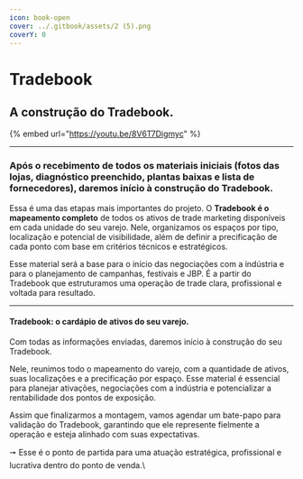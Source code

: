 ```yaml
---
icon: book-open
cover: ../.gitbook/assets/2 (5).png
coverY: 0
---
```


# Tradebook

## A construção do Tradebook.

{% embed url="https://youtu.be/8V6T7Digmyc" %}

***

### Após o recebimento de todos os materiais iniciais (fotos das lojas, diagnóstico preenchido, plantas baixas e lista de fornecedores), daremos início à construção do Tradebook.

Essa é uma das etapas mais importantes do projeto. O **Tradebook é o mapeamento completo** de todos os ativos de trade marketing disponíveis em cada unidade do seu varejo. Nele, organizamos os espaços por tipo, localização e potencial de visibilidade, além de definir a precificação de cada ponto com base em critérios técnicos e estratégicos.

Esse material será a base para o início das negociações com a indústria e para o planejamento de campanhas, festivais e JBP. É a partir do Tradebook que estruturamos uma operação de trade clara, profissional e voltada para resultado.

***

#### Tradebook: o cardápio de ativos do seu varejo.

Com todas as informações enviadas, daremos início à construção do seu Tradebook.

Nele, reunimos todo o mapeamento do varejo, com a quantidade de ativos, suas localizações e a precificação por espaço. Esse material é essencial para planejar ativações, negociações com a indústria e potencializar a rentabilidade dos pontos de exposição.

Assim que finalizarmos a montagem, vamos agendar um bate-papo para validação do Tradebook, garantindo que ele represente fielmente a operação e esteja alinhado com suas expectativas.

🠖 Esse é o ponto de partida para uma atuação estratégica, profissional e lucrativa dentro do ponto de venda.\
